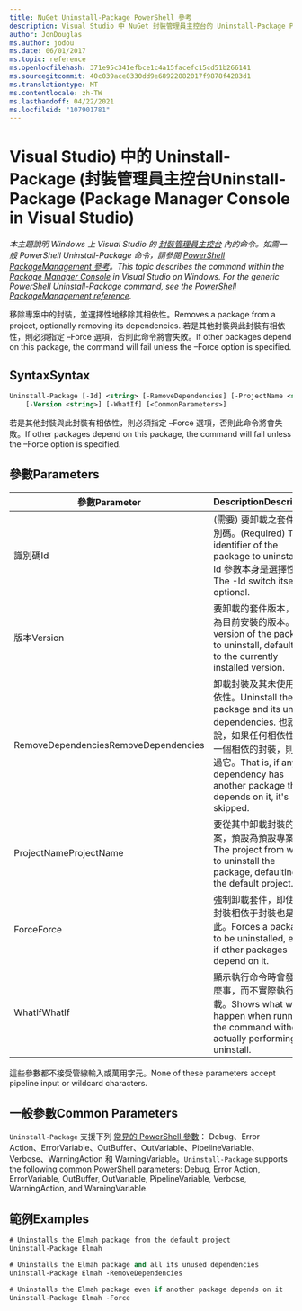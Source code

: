 ```yaml
---
title: NuGet Uninstall-Package PowerShell 參考
description: Visual Studio 中 NuGet 封裝管理員主控台的 Uninstall-Package PowerShell 命令參考。
author: JonDouglas
ms.author: jodou
ms.date: 06/01/2017
ms.topic: reference
ms.openlocfilehash: 371e95c341efbce1c4a15facefc15cd51b266141
ms.sourcegitcommit: 40c039ace0330dd9e68922882017f9878f4283d1
ms.translationtype: MT
ms.contentlocale: zh-TW
ms.lasthandoff: 04/22/2021
ms.locfileid: "107901781"
---
```

# <a name="uninstall-package-package-manager-console-in-visual-studio"></a><span data-ttu-id="0fb93-103">Visual Studio) 中的 Uninstall-Package (封裝管理員主控台</span><span class="sxs-lookup"><span data-stu-id="0fb93-103">Uninstall-Package (Package Manager Console in Visual Studio)</span></span>

<span data-ttu-id="0fb93-104">*本主題說明 Windows 上 Visual Studio 的 [封裝管理員主控台](../../consume-packages/install-use-packages-powershell.md) 內的命令。如需一般 PowerShell Uninstall-Package 命令，請參閱 [PowerShell PackageManagement 參考](/powershell/module/packagemanagement)。*</span><span class="sxs-lookup"><span data-stu-id="0fb93-104">*This topic describes the command within the [Package Manager Console](../../consume-packages/install-use-packages-powershell.md) in Visual Studio on Windows. For the generic PowerShell Uninstall-Package command, see the [PowerShell PackageManagement reference](/powershell/module/packagemanagement).*</span></span>

<span data-ttu-id="0fb93-105">移除專案中的封裝，並選擇性地移除其相依性。</span><span class="sxs-lookup"><span data-stu-id="0fb93-105">Removes a package from a project, optionally removing its dependencies.</span></span> <span data-ttu-id="0fb93-106">若是其他封裝與此封裝有相依性，則必須指定 –Force 選項，否則此命令將會失敗。</span><span class="sxs-lookup"><span data-stu-id="0fb93-106">If other packages depend on this package, the command will fail unless the –Force option is specified.</span></span>

## <a name="syntax"></a><span data-ttu-id="0fb93-107">Syntax</span><span class="sxs-lookup"><span data-stu-id="0fb93-107">Syntax</span></span>

```ps
Uninstall-Package [-Id] <string> [-RemoveDependencies] [-ProjectName <string>] [-Force]
    [-Version <string>] [-WhatIf] [<CommonParameters>]
```

<span data-ttu-id="0fb93-108">若是其他封裝與此封裝有相依性，則必須指定 –Force 選項，否則此命令將會失敗。</span><span class="sxs-lookup"><span data-stu-id="0fb93-108">If other packages depend on this package, the command will fail unless the –Force option is specified.</span></span>

## <a name="parameters"></a><span data-ttu-id="0fb93-109">參數</span><span class="sxs-lookup"><span data-stu-id="0fb93-109">Parameters</span></span>

| <span data-ttu-id="0fb93-110">參數</span><span class="sxs-lookup"><span data-stu-id="0fb93-110">Parameter</span></span> | <span data-ttu-id="0fb93-111">Description</span><span class="sxs-lookup"><span data-stu-id="0fb93-111">Description</span></span> |
| --- | --- |
| <span data-ttu-id="0fb93-112">識別碼</span><span class="sxs-lookup"><span data-stu-id="0fb93-112">Id</span></span> | <span data-ttu-id="0fb93-113"> (需要) 要卸載之套件的識別碼。</span><span class="sxs-lookup"><span data-stu-id="0fb93-113">(Required) The identifier of the package to uninstall.</span></span> <span data-ttu-id="0fb93-114">-Id 參數本身是選擇性的。</span><span class="sxs-lookup"><span data-stu-id="0fb93-114">The -Id switch itself is optional.</span></span> |
| <span data-ttu-id="0fb93-115">版本</span><span class="sxs-lookup"><span data-stu-id="0fb93-115">Version</span></span> | <span data-ttu-id="0fb93-116">要卸載的套件版本，預設為目前安裝的版本。</span><span class="sxs-lookup"><span data-stu-id="0fb93-116">The version of the package to uninstall, defaulting to the currently installed version.</span></span> |
| <span data-ttu-id="0fb93-117">RemoveDependencies</span><span class="sxs-lookup"><span data-stu-id="0fb93-117">RemoveDependencies</span></span> | <span data-ttu-id="0fb93-118">卸載封裝及其未使用的相依性。</span><span class="sxs-lookup"><span data-stu-id="0fb93-118">Uninstall the package and its unused dependencies.</span></span> <span data-ttu-id="0fb93-119">也就是說，如果任何相依性有另一個相依的封裝，則會略過它。</span><span class="sxs-lookup"><span data-stu-id="0fb93-119">That is, if any dependency has another package that depends on it, it's skipped.</span></span> |
| <span data-ttu-id="0fb93-120">ProjectName</span><span class="sxs-lookup"><span data-stu-id="0fb93-120">ProjectName</span></span> | <span data-ttu-id="0fb93-121">要從其中卸載封裝的專案，預設為預設專案。</span><span class="sxs-lookup"><span data-stu-id="0fb93-121">The project from which to uninstall the package, defaulting to the default project.</span></span> |
| <span data-ttu-id="0fb93-122">Force</span><span class="sxs-lookup"><span data-stu-id="0fb93-122">Force</span></span> | <span data-ttu-id="0fb93-123">強制卸載套件，即使其他封裝相依于封裝也是如此。</span><span class="sxs-lookup"><span data-stu-id="0fb93-123">Forces a package to be uninstalled, even if other packages depend on it.</span></span> |
| <span data-ttu-id="0fb93-124">WhatIf</span><span class="sxs-lookup"><span data-stu-id="0fb93-124">WhatIf</span></span> | <span data-ttu-id="0fb93-125">顯示執行命令時會發生什麼事，而不實際執行卸載。</span><span class="sxs-lookup"><span data-stu-id="0fb93-125">Shows what would happen when running the command without actually performing the uninstall.</span></span> |

<span data-ttu-id="0fb93-126">這些參數都不接受管線輸入或萬用字元。</span><span class="sxs-lookup"><span data-stu-id="0fb93-126">None of these parameters accept pipeline input or wildcard characters.</span></span>

## <a name="common-parameters"></a><span data-ttu-id="0fb93-127">一般參數</span><span class="sxs-lookup"><span data-stu-id="0fb93-127">Common Parameters</span></span>

<span data-ttu-id="0fb93-128">`Uninstall-Package` 支援下列 [常見的 PowerShell 參數](/powershell/module/microsoft.powershell.core/about/about_commonparameters)： Debug、Error Action、ErrorVariable、OutBuffer、OutVariable、PipelineVariable、Verbose、WarningAction 和 WarningVariable。</span><span class="sxs-lookup"><span data-stu-id="0fb93-128">`Uninstall-Package` supports the following [common PowerShell parameters](/powershell/module/microsoft.powershell.core/about/about_commonparameters): Debug, Error Action, ErrorVariable, OutBuffer, OutVariable, PipelineVariable, Verbose, WarningAction, and WarningVariable.</span></span>

## <a name="examples"></a><span data-ttu-id="0fb93-129">範例</span><span class="sxs-lookup"><span data-stu-id="0fb93-129">Examples</span></span>

```ps
# Uninstalls the Elmah package from the default project
Uninstall-Package Elmah

# Uninstalls the Elmah package and all its unused dependencies
Uninstall-Package Elmah -RemoveDependencies 

# Uninstalls the Elmah package even if another package depends on it
Uninstall-Package Elmah -Force
```